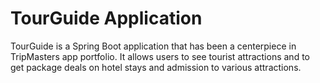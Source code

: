 # TourGuide Application 

TourGuide is a Spring Boot application that has been a centerpiece in TripMasters app portfolio. It allows users to see tourist attractions and to get package deals on hotel stays and admission to various attractions.

